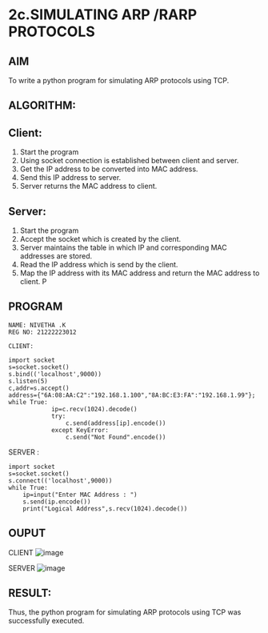 # 2c.SIMULATING ARP /RARP PROTOCOLS
## AIM
To write a python program for simulating ARP protocols using TCP.
## ALGORITHM:
## Client:
1. Start the program
2. Using socket connection is established between client and server.
3. Get the IP address to be converted into MAC address.
4. Send this IP address to server.
5. Server returns the MAC address to client.
## Server:
1. Start the program
2. Accept the socket which is created by the client.
3. Server maintains the table in which IP and corresponding MAC addresses are
stored.
4. Read the IP address which is send by the client.
5. Map the IP address with its MAC address and return the MAC address to client.
P
## PROGRAM 
```
NAME: NIVETHA .K
REG NO: 21222223012
```
```
CLIENT:

import socket 
s=socket.socket() 
s.bind(('localhost',9000)) 
s.listen(5) 
c,addr=s.accept() 
address={"6A:08:AA:C2":"192.168.1.100","8A:BC:E3:FA":"192.168.1.99"}; 
while True: 
            ip=c.recv(1024).decode() 
            try: 
                c.send(address[ip].encode()) 
            except KeyError: 
                c.send("Not Found".encode())
```

SERVER :

```
import socket 
s=socket.socket() 
s.connect(('localhost',9000)) 
while True: 
    ip=input("Enter MAC Address : ") 
    s.send(ip.encode()) 
    print("Logical Address",s.recv(1024).decode())
```
## OUPUT 
CLIENT
![image](https://github.com/NivethaKumar30/2c.ARP_RARP_PROTOCOLS/assets/119559844/b0dad906-08f2-4545-860f-c89358a286d5)

SERVER
![image](https://github.com/NivethaKumar30/2c.ARP_RARP_PROTOCOLS/assets/119559844/94705d47-e736-4b24-829a-0ea83971bf4a)

## RESULT:
Thus, the python program for simulating ARP protocols using TCP was successfully executed.
